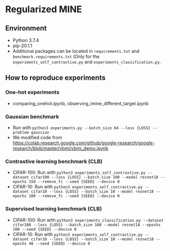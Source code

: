# Regularized MINE
## Environment
- Python 3.7.4
- pip-20.1.1
- Additional packages can be located in `requirements.txt` and `benchmark.requirements.txt` (Only for the `experiments_self_contrastive.py` and `experiments_classification.py`.

## How to reproduce experiments
### One-hot experiments
- comparing_onehot.ipynb, observing_imine_different_target.ipynb
### Gaussian benchmark
- Run with `python3 experiments.py --batch_size 64 --loss {LOSS} --problem gaussian`
- We modified code from https://colab.research.google.com/github/google-research/google-research/blob/master/vbmi/vbmi_demo.ipynb
### Contrastive learning benchmark (CLB)
- CIFAR-100: Run with `python3 experiments_self_contrastive.py --dataset cifar100 --loss {LOSS} --batch_size 100 --model resnet18 --epochs 150 --remove_fc --seed {SEED} --device 0`
- CIFAR-10: Run with `python3 experiments_self_contrastive.py --dataset cifar10 --loss {LOSS} --batch_size 10 --model resnet18 --epochs 100 --remove_fc --seed {SEED} --device 0`
### Supervised learning benchmark (CLB)
- CIFAR-100: Run with `python3 experiments_classification.py --dataset cifar100 --loss {LOSS} --batch_size 100 --model resnet18 --epochs 100 --seed {SEED} --device 0`
- CIFAR-10: Run with `python3 experiments_self_contrastive.py --dataset cifar10 --loss {LOSS} --batch_size 10 --model resnet18 --epochs 40 --seed {SEED} --device 0`
